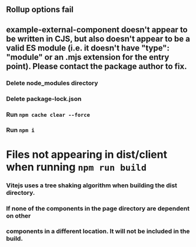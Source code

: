 ## Rollup options fail
## example-external-component doesn't appear to be written in CJS, but also doesn't appear to be a valid ES module (i.e. it doesn't have "type": "module" or an .mjs extension for the entry point). Please contact the package author to fix.

### Delete node_modules directory
### Delete package-lock.json
### Run `npm cache clear --force`
### Run `npm i`

# Files not appearing in dist/client when running `npm run build`
### Vitejs uses a tree shaking algorithm when building the dist directory.
### If none of the components in the page directory are dependent on other
### components in a different location. It will not be included in the build.